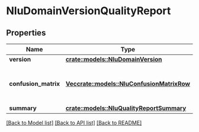 # NluDomainVersionQualityReport

## Properties

Name | Type | Description | Notes
------------ | ------------- | ------------- | -------------
**version** | [**crate::models::NluDomainVersion**](NluDomainVersion.md) |  | 
**confusion_matrix** | [**Vec<crate::models::NluConfusionMatrixRow>**](NluConfusionMatrixRow.md) | The confusion matrix for the Domain Version | 
**summary** | [**crate::models::NluQualityReportSummary**](NluQualityReportSummary.md) |  | 

[[Back to Model list]](../README.md#documentation-for-models) [[Back to API list]](../README.md#documentation-for-api-endpoints) [[Back to README]](../README.md)


